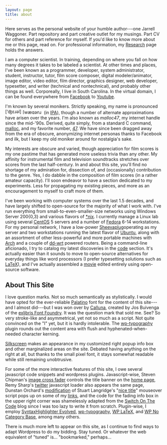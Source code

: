 ```yaml
---
layout: page
title: about
---
```


Here serves as the personal website of your humble author---one
Jarrell Waggoner. Part repository and part creative outlet for my
musings. Part CV for others and part reference for myself. If you'd
like to know more about me or this page, read on. For professional
information, my [Research][1] page holds the answers.

I am a computer scientist. In training, depending on where you fall on
how many degrees it takes to be labeled a scientist. At other times
and places, I've been known as a programmer, developer, system
administrator, student, instructor, tutor, film score composer,
digital modeler/animator, image editor, video editor, film director,
graphics designer, web developer, typesetter, and writer (technical
and nontechnical), and probably other things as well. Corporeally, I
live in South Carolina. In the virtual domain, I can be found
everywhere from [Facebook][2] to [Youtube][3].

I'm known by several monikers. Strictly speaking, my name is
pronounced <img class="alignnone" title="[‘ʤɛɹәl]"
src="http://www.malloc47.com/wp-content/uploads/misc/jarrell-ipa.png"
alt="[‘ʤɛɹәl] " width="52" height="17" /> <img class="alignnone"
title="[wægәnɹ̩]"
src="http://www.malloc47.com/wp-content/uploads/misc/waggoner-ipa.png"
alt="[wægәnɹ̩]" width="64" height="16" /> (in <a class="external"
title="International Phonetic Alphabet"
href="http://en.wikipedia.org/wiki/International_Phonetic_Alphabet">IPA</a>),
though a number of alternate approximations have arisen over the
years. I'm also known as <em>malloc47</em>, my internet handle since
the mid-'90s. Derived, quite simply, from a standard C command, <a
class="external" title="Memory ALLOCation"
href="http://en.wikipedia.org/wiki/Malloc">malloc</a>, and my favorite
number, <a class="external" title="Yup, it's prime."
href="http://www.47.net/47society/">47</a>. We have since been dragged
away from the era of obscure, anonymizing internet personas thanks to
Facebook and ilk, but I keep my old moniker around for nostalgia's
sake.

My interests are obscure and varied, though appreciation for film scores is my one pastime that has generated more useless trivia than any other. My affinity for instrumental film and television soundtracks stretches over scores from the  last half-century. In and about this site, you'll find no shortage of my admiration for, dissection of, and (occasionally) contribution to the genre. Yes, I do dabble in the composition of film scores (in a rather amateur capacity). I'll soon endeavor to have a section dedicated to my experiments. Less for propagating my existing pieces, and more as an encouragement to myself to craft more of them.

I've been working with computer systems over the last 1.5 decades, and have largely shifted to open-source for the majority of what I work with. I've run everything from small-to-even-smaller-size networks using Windows Server 200{0,3} and various flavors of <a class="external" title="Linux, Unix, etc." href="http://en.wikipedia.org/wiki/*nix">*nix</a>. I currently manage a Linux lab using several <a class="external" href="http://www.centos.org/">CentOS</a> 5 servers and a number of <a class="external" href="http://fedoraproject.org/">Fedora</a> 6-14 workstations. For my personal network, I have a low-power <a class="external" href="http://www.globalscaletechnologies.com/p-22-sheevaplug-dev-kit-us.aspx">Sheevaplug</a>operating as my server and two workstations running the latest flavor of <a class="external" href="http://www.ubuntu.com/">Ubuntu</a>, along with an assortment of other less-powerful and more portable machines with <a class="external" href="http://www.archlinux.org/">Arch</a> and a couple of <a class="external" href="http://www.dd-wrt.com/">dd-wrt</a> powered routers. Being a command-line aficionado, I try to catalog my latest discoveries in the <a href="http://www.malloc47.com/code">code</a> section. It's actually easier than it sounds to move to open-source alternatives for everyday things like word processors (I prefer typesetting solutions such as <a class="external" href="http://www.latex-project.org/">LaTeX</a>), and I've actually assembled a <a class="external" title="Fit For Society" href="http://www.youtube.com/watch?v=l7jBdt6MVw4">movie</a> edited entirely using open-source software.

## About This Site 

I love question marks. Not so much semantically as stylistically. I would have opted for the ever-reliable <a class="external" href="http://en.wikipedia.org/wiki/Palatino">Palatino</a> font for the content of this site---and I almost did---but I was won over by <a class="external" href="http://www.josbuivenga.demon.nl/calluna.html">Calluna</a>, created by Jos Buivenga of the <a class="external" href="http://www.josbuivenga.demon.nl">exljbris Font Foundry</a>. It was the question mark that sold me. See? So very stroke-like and asymmetrical, yet not so much as a script. Not quite convinced on the "I" yet, but it is hardly intolerable. The <a class="external" href="http://kingdesk.com/projects/wp-typography/">wp-typography</a> plugin rounds out the content area with flush and hyphenated-when-needed character kerning.

[Silkscreen](http://kottke.org/plus/type/silkscreen/) makes an
appearance in my customized right popup info box and other
marginalized areas on the site. Debated having anything on the right
at all, but thanks to the small pixel font, it stays somewhat readable
while still remaining unobtrusive.

For some of the more interactive features of this site, I owe several javascript code snippets and wordpress plugins. Javascript-wise, Steven Chipman's <a class="external" href="http://slayeroffice.com/code/imageCrossFade/xfade2.html">image cross fader</a> controls the title banner on the <a href="http://www.malloc47.com">home page</a>, Remy Sharp's <a class="external" href="http://remysharp.com/2007/05/18/add-twitter-to-your-blog-step-by-step/">twitter</a> javascript loader also appears the same page, Dunstan Orchard's <a class="external" href="http://www.1976design.com/blog/archive/2003/11/21/nice-titles/">modification</a> of Stuart Langridge's "<a class="external" href="http://www.kryogenix.org/code/browser/nicetitle/">nice title</a>" mouseover script pops up on some of my <a title="See?" href="http://www.malloc47.com/about">links</a>, and the code for the fading info box in the upper right corner was shamelessly adapted from the <a class="external" href="http://www.switchonthecode.com/tutorials/javascript-tutorial-simple-fade-animation">Switch On The Code</a> blog since I was too lazy to write it from scratch. Plugin-wise, I employ <a class="external" href="http://wordpress.org/extend/plugins/syntaxhighlighter/">SyntaxHighlighter Evolved</a>, <a class="external" href="http://kingdesk.com/projects/wp-typography/">wp-typography</a>, <a class="external" href="http://wordpress.org/extend/plugins/wp-latex/">WP LaTeX</a>, and <a class="external" href="http://wordpress.org/extend/plugins/wp-no-category-base/">WP No Category Base</a>, among many others.

There is much more left to appear on this site, as I continue to find ways to adapt Wordpress to do my bidding. Stay tuned.  Or whatever the web equivalent of "tuned" is... "bookmarked," perhaps...

[1]: http://www.malloc47.com/research/ "You can find my CV here too."
[2]: http://www.facebook.com/malloc47
[3]: http://www.youtube.com/malloc47
